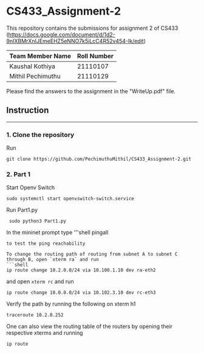 # CS433_Assignment-2
This repository contains the submissions for assignment 2 of CS433 (https://docs.google.com/document/d/1d2-9nIXBMrXnIJEmeEHZ5eNNO7k5iLcC4R52v454-Ik/edit) 

| Team Member Name | Roll Number |
| ------------- | ------------- |
| Kaushal Kothiya  | 21110107  |
| Mithil Pechimuthu  | 21110129  |

Please find the answers to the assignment in the "WriteUp.pdf" file. 

## Instruction
--------------- 
### 1. Clone the repository
Run
```shell
git clone https://github.com/PechimuthuMithil/CS433_Assignment-2.git 
```
### 2. Part 1
Start Openv Switch
```shell
sudo systemctl start openvswitch-switch.service
```
Run Part1.py
```shell
 sudo python3 Part1.py
```
In the mininet prompt type
'''shell
pingall
```
to test the ping reachability

To change the routing path of routing from subnet A to subnet C through B, open `xterm ra` and run 
```shell
ip route change 10.2.0.0/24 via 10.100.1.10 dev ra-eth2
```
and open `xterm rc` and run 
```shell
ip route change 10.0.0.0/24 via 10.102.3.10 dev rc-eth3
```
Verify the path by running the following on xterm h1
```shell
traceroute 10.2.0.252
```
One can also view the routing table of the routers by opening their respective xterms and running
```shell
ip route
```
